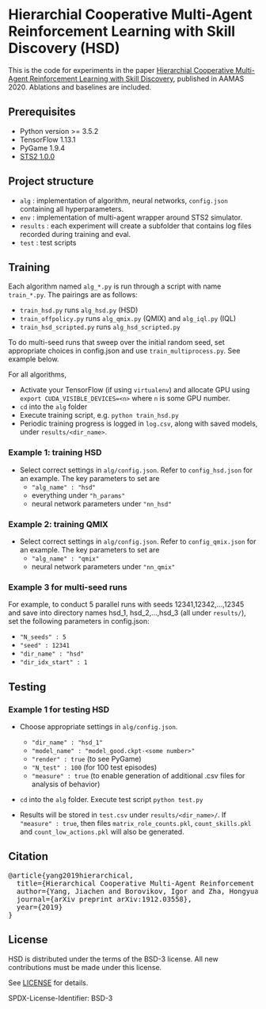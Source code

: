 # Hierarchial Cooperative Multi-Agent Reinforcement Learning with Skill Discovery (HSD)

This is the code for experiments in the paper [Hierarchial Cooperative Multi-Agent Reinforcement Learning with Skill Discovery](https://arxiv.org/abs/1912.03558), published in AAMAS 2020. Ablations and baselines are included.


## Prerequisites

- Python version >= 3.5.2
- TensorFlow 1.13.1
- PyGame 1.9.4
- [STS2 1.0.0](https://github.com/electronicarts/SimpleTeamSportsSimulator)

## Project structure

- `alg` : implementation of algorithm, neural networks, `config.json` containing all hyperparameters.
- `env` : implementation of multi-agent wrapper around STS2 simulator.
- `results` : each experiment will create a subfolder that contains log files recorded during training and eval.
- `test` : test scripts

## Training

Each algorithm named `alg_*.py` is run through a script with name `train_*.py`.
The pairings are as follows:
- `train_hsd.py` runs `alg_hsd.py` (HSD)
- `train_offpolicy.py` runs `alg_qmix.py` (QMIX) and `alg_iql.py` (IQL)
- `train_hsd_scripted.py` runs `alg_hsd_scripted.py`

To do multi-seed runs that sweep over the initial random seed, set appropriate choices in config.json and use `train_multiprocess.py`. See example below.

For all algorithms, 
- Activate your TensorFlow (if using `virtualenv`) and allocate GPU using `export CUDA_VISIBLE_DEVICES=<n>` where `n` is some GPU number.
- `cd` into the `alg` folder
- Execute training script, e.g. `python train_hsd.py`
- Periodic training progress is logged in `log.csv`, along with saved models, under `results/<dir_name>`.

### Example 1: training HSD

- Select correct settings in `alg/config.json`. Refer to `config_hsd.json` for an example. The key parameters to set are
  - `"alg_name" : "hsd"`
  - everything under `"h_params"`
  - neural network parameters under `"nn_hsd"`

### Example 2: training QMIX

- Select correct settings in `alg/config.json`. Refer to `config_qmix.json` for an example. The key parameters to set are
  - `"alg_name" : "qmix"`
  - neural network parameters under `"nn_qmix"`

### Example 3 for multi-seed runs

For example, to conduct 5 parallel runs with seeds 12341,12342,...,12345 and save into directory names hsd_1, hsd_2,...,hsd_3 (all under `results/`), set the following parameters in config.json:
- `"N_seeds" : 5`
- `"seed" : 12341`
- `"dir_name" : "hsd"`
- `"dir_idx_start" : 1`


## Testing

### Example 1 for testing HSD

- Choose appropriate settings in `alg/config.json`.

  - `"dir_name" : "hsd_1"`
  - `"model_name" : "model_good.ckpt-<some number>"`
  - `"render" : true` (to see PyGame)
  - `"N_test" : 100` (for 100 test episodes)
  - `"measure" : true` (to enable generation of additional .csv files for analysis of behavior)

- `cd` into the `alg` folder. Execute test script `python test.py`

- Results will be stored in `test.csv` under `results/<dir_name>/`. If `"measure" : true`, then files `matrix_role_counts.pkl`, `count_skills.pkl` and `count_low_actions.pkl` will also be generated.


## Citation

<pre>
@article{yang2019hierarchical,
  title={Hierarchical Cooperative Multi-Agent Reinforcement Learning with Skill Discovery},
  author={Yang, Jiachen and Borovikov, Igor and Zha, Hongyuan},
  journal={arXiv preprint arXiv:1912.03558},
  year={2019}
}
</pre>

## License

HSD is distributed under the terms of the BSD-3 license. All new contributions must be made under this license.

See [LICENSE](LICENSE) for details.

SPDX-License-Identifier: BSD-3

